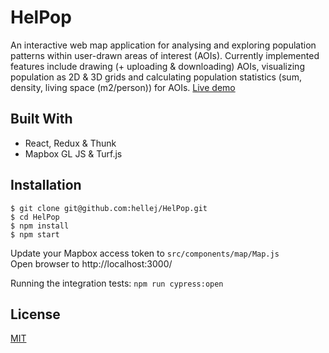 # HelPop
An interactive web map application for analysing and exploring population patterns within user-drawn areas of interest (AOIs). Currently implemented features include drawing (+ uploading & downloading) AOIs, visualizing population as 2D & 3D grids and calculating population statistics (sum, density, living space (m2/person)) for AOIs. [Live demo](https://hel-pop.firebaseapp.com/)

## Built With
* React, Redux & Thunk
* Mapbox GL JS & Turf.js

## Installation
```
$ git clone git@github.com:hellej/HelPop.git
$ cd HelPop
$ npm install
$ npm start
```
Update your Mapbox access token to `src/components/map/Map.js`<br>
Open browser to http://localhost:3000/

Running the integration tests: `npm run cypress:open`

## License
[MIT](LICENSE)